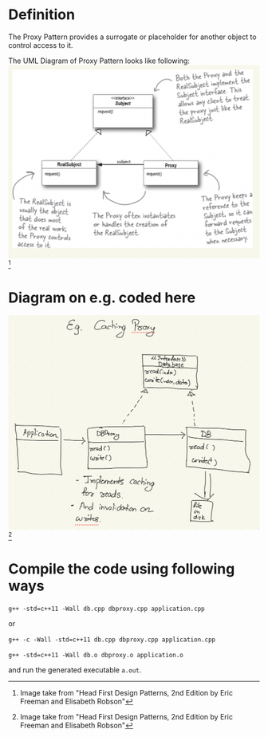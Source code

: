 # Definition
The Proxy Pattern provides a surrogate or placeholder for another object to control access to it.

The UML Diagram of Proxy Pattern looks like following:
![UML Diagram of Proxy Pattern](/proxy-pattern/proxy-pattern.png)[^1]

# Diagram on e.g. coded here
![Caching DB](/proxy-pattern/proxy.png)[^1]

# Compile the code using following ways
`g++ -std=c++11 -Wall db.cpp dbproxy.cpp application.cpp`

or

`g++ -c -Wall -std=c++11 db.cpp dbproxy.cpp application.cpp`

`g++ -std=c++11 -Wall db.o dbproxy.o application.o`

and run the generated executable `a.out`.


[^1]: Image take from "Head First Design Patterns, 2nd Edition by Eric Freeman and Elisabeth Robson"
